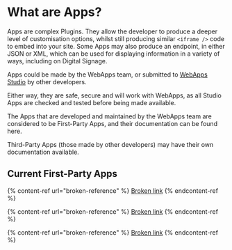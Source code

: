 # What are Apps?

Apps are complex Plugins. They allow the developer to produce a deeper level of customisation options, whilst still producing similar `<iframe />` code to embed into your site. Some Apps may also produce an endpoint, in either JSON or XML, which can be used for displaying information in a variety of ways, including on Digital Signage.

Apps could be made by the WebApps team, or submitted to [WebApps Studio](https://studio.getwebapps.uk) by other developers.

Either way, they are safe, secure and will work with WebApps, as all Studio Apps are checked and tested before being made available.

The Apps that are developed and maintained by the WebApps team are considered to be First-Party Apps, and their documentation can be found here.

Third-Party Apps (those made by other developers) may have their own documentation available.

## Current First-Party Apps

{% content-ref url="broken-reference" %}
[Broken link](broken-reference)
{% endcontent-ref %}

{% content-ref url="broken-reference" %}
[Broken link](broken-reference)
{% endcontent-ref %}

{% content-ref url="broken-reference" %}
[Broken link](broken-reference)
{% endcontent-ref %}
